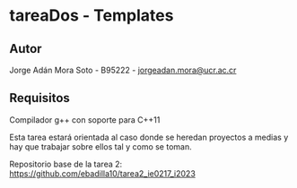 # tareaDos - Templates

## Autor

Jorge Adán Mora Soto - B95222 - <jorgeadan.mora@ucr.ac.cr>

## Requisitos

Compilador g++ con soporte para C++11

Esta tarea estará orientada al caso donde se heredan proyectos a medias y hay que trabajar sobre
ellos tal y como se toman.

Repositorio base de la tarea 2: <https://github.com/ebadilla10/tarea2_ie0217_i2023>